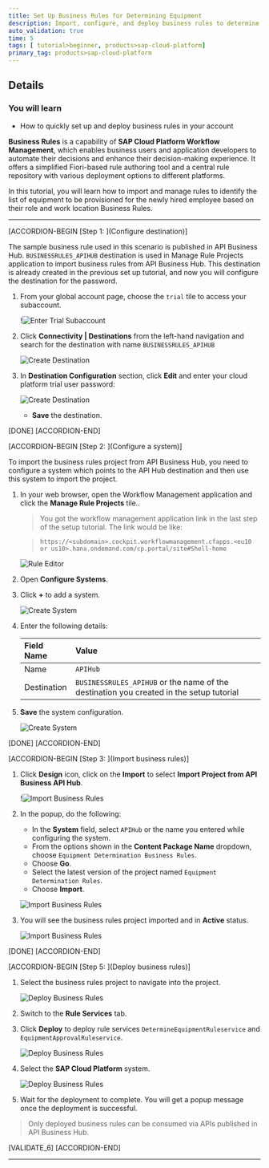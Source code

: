 ```yaml
---
title: Set Up Business Rules for Determining Equipment
description: Import, configure, and deploy business rules to determine equipment for new employees using Business Rules.
auto_validation: true
time: 5
tags: [ tutorial>beginner, products>sap-cloud-platform]
primary_tag: products>sap-cloud-platform
---
```


## Details
### You will learn
- How to quickly set up and deploy business rules in your account

**Business Rules** is a capability of **SAP Cloud Platform Workflow Management**, which enables business users and application developers to automate their decisions and enhance their decision-making experience. It offers a simplified Fiori-based rule authoring tool and a central rule repository with various deployment options to different platforms.

In this tutorial, you will learn how to import and manage rules to identify the list of equipment to be provisioned for the newly hired employee based on their role and work location Business Rules.

---

[ACCORDION-BEGIN [Step 1: ](Configure destination)]

The sample business rule used in this scenario is published in API Business Hub. `BUSINESSRULES_APIHUB` destination is used in Manage Rule Projects  application to import business rules from API Business Hub. This destination is already created in the previous set up tutorial, and now you will configure the destination for the password.

1. From your global account page, choose the `trial` tile to access your subaccount.

    !![Enter Trial Subaccount](entertrialaccount.png)

2. Click **Connectivity | Destinations** from the left-hand navigation and search for the destination with name `BUSINESSRULES_APIHUB`

    ![Create Destination](createdestination-apihub.png)

3. In **Destination Configuration** section, click **Edit** and enter your cloud platform trial user password:

    ![Create Destination](savedestination-apihub.png)

    - **Save** the destination.

[DONE]
[ACCORDION-END]

[ACCORDION-BEGIN [Step 2: ](Configure a system)]

To import the business rules project from API Business Hub, you need to configure a system which points to the API Hub destination and then use this system to import the project.

1. In your web browser, open the Workflow Management application and click the **Manage Rule Projects** tile..

    >You got the workflow management application link in the last step of the setup tutorial. The link would be like:  

    > `https://<subdomain>.cockpit.workflowmanagement.cfapps.<eu10 or us10>.hana.ondemand.com/cp.portal/site#Shell-home`

    ![Rule Editor](ruleeditor.png)

2. Open **Configure Systems**.

3. Click **+** to add a system.

    ![Create System](CreateSystem.png)

4. Enter the following details:

    |  Field Name     | Value
    |  :------------- | :-------------
    |  Name           | `APIHub`
    |  Destination    | `BUSINESSRULES_APIHUB` or the name of the destination you created in the setup tutorial

5. **Save** the system configuration.

    ![Create System](CreateSystem_2.png)

[DONE]
[ACCORDION-END]


[ACCORDION-BEGIN [Step 3: ](Import business rules)]

1. Click **Design** icon, click on the **Import** to select **Import Project from API Business API Hub**.

    !![Import Business Rules](ImportAPIHub.png)

2. In the popup, do the following:
    - In the **System** field, select `APIHub` or the name you entered while configuring the system.
    - From the options shown in the **Content Package Name** dropdown, choose `Equipment Determination Business Rules`.
    - Choose **Go**.
    - Select the latest version of the project named `Equipment Determination Rules`.  
    - Choose **Import**.

    ![Import Business Rules](ImportRules.png)

3. You will see the business rules project imported and in **Active** status.

    ![Import Business Rules](ImportRules_2.png)

[DONE]
[ACCORDION-END]

[ACCORDION-BEGIN [Step 5: ](Deploy business rules)]

1. Select the business rules project to navigate into the project.

    ![Deploy Business Rules](deploy-ruleservice_1.png)

2. Switch to the **Rule Services** tab.

3. Click **Deploy** to deploy rule services `DetermineEquipmentRuleservice` and `EquipmentApprovalRuleservice`.

    ![Deploy Business Rules](deploy-ruleservice_2.png)

4. Select the **SAP Cloud Platform** system.

    ![Deploy Business Rules](deploy-ruleservice_3.png)

5. Wait for the deployment to complete. You will get a popup message once the deployment is successful.

> Only deployed business rules can be consumed via APIs published in API Business Hub.

[VALIDATE_6]
[ACCORDION-END]

---
